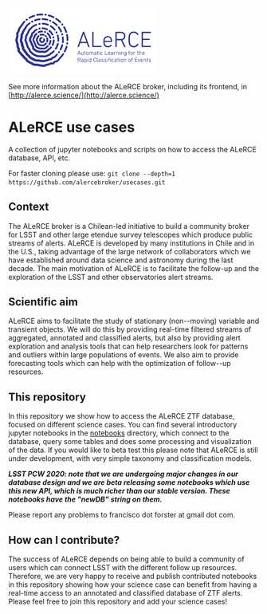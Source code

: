 <img src="alerce_logo_rgb_01.png" width="300">

See more information about the ALeRCE broker, including its frontend, in [http://alerce.science/](http://alerce.science/)


# ALeRCE use cases

A collection of jupyter notebooks and scripts on how to access the ALeRCE database, API, etc.

For faster cloning please use: `git clone --depth=1 https://github.com/alercebroker/usecases.git`

## Context

The ALeRCE broker is a Chilean-led initiative to build a community broker for LSST and other large etendue survey telescopes which produce public streams of alerts. ALeRCE is developed by many institutions in Chile and in the U.S., taking advantage of the large network of collaborators which we have established around data science and astronomy during the last decade. The main motivation of ALeRCE is to facilitate the follow-up and the exploration of the LSST and other observatories alert streams.

## Scientific aim

ALeRCE aims to facilitate the study of stationary (non--moving) variable and transient objects. We will do this by providing real-time filtered streams of aggregated, annotated and classified alerts, but also by providing alert exploration and analysis tools that can help researchers look for patterns and outliers within large populations of events. We also aim to provide forecasting tools which can help with the optimization of follow--up resources.

## This repository

In this repository we show how to access the ALeRCE ZTF database, focused on different science cases. You can find several introductory jupyter notebooks in the [notebooks](https://github.com/alercebroker/usecases/tree/master/notebooks) directory, which connect to the database, query some tables and does some processing and visualization of the data. If you would like to beta test this please note that ALeRCE is still under development, with very simple taxonomy and classification models.

***LSST PCW 2020: note that we are undergoing major changes in our database design and we are beta releasing some notebooks which use this new API, which is much richer than our stable version. These notebooks have the "newDB" string on them.***

Please report any problems to francisco dot forster at gmail dot com.

## How can I contribute?

The success of ALeRCE depends on being able to build a community of users which can connect LSST with the different follow up resources. Therefore, we are very happy to receive and publish contributed notebooks in this repository showing how your science case can benefit from having a real-time access to an annotated and classified database of ZTF alerts. Please feel free to join this repository and add your science cases!
